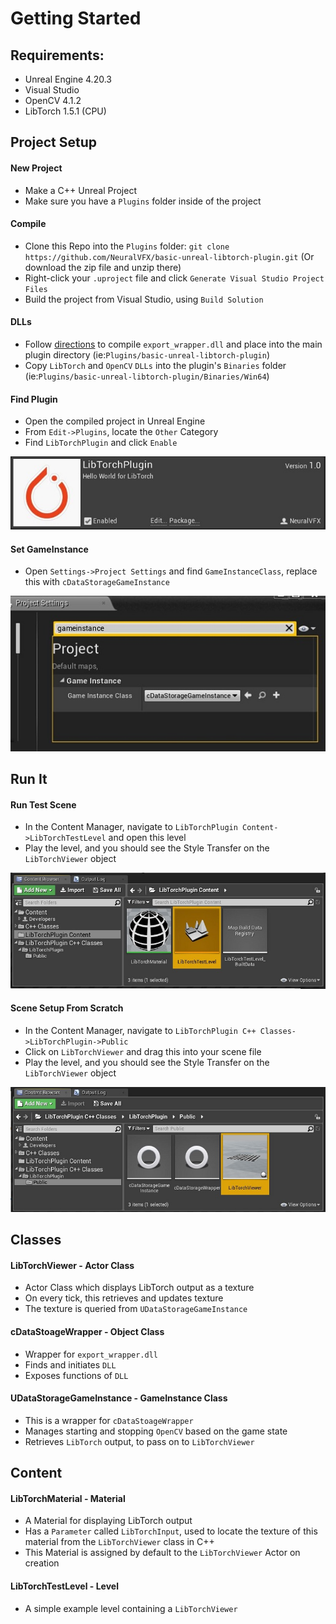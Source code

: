 
# Getting Started

## Requirements:
- Unreal Engine 4.20.3
- Visual Studio
- OpenCV 4.1.2
- LibTorch 1.5.1 (CPU)

## Project Setup

#### New Project
- Make a C++ Unreal Project 
- Make sure you have a `Plugins` folder inside of the project

#### Compile
- Clone this Repo into the `Plugins` folder: `git clone https://github.com/NeuralVFX/basic-unreal-libtorch-plugin.git` (Or download the zip file and unzip there)
- Right-click your `.uproject` file and click `Generate Visual Studio Project Files`
- Build the project from Visual Studio, using `Build Solution`

#### DLLs
- Follow [directions](https://github.com/NeuralVFX/basic-libtorch-dll ) to compile `export_wrapper.dll` and place into the main plugin directory (ie:`Plugins/basic-unreal-libtorch-plugin`)
- Copy `LibTorch` and `OpenCV` `DLLs` into the plugin's `Binaries` folder (ie:`Plugins/basic-unreal-libtorch-plugin/Binaries/Win64`)

#### Find Plugin
- Open the compiled project in Unreal Engine
- From `Edit->Plugins`, locate the `Other` Category
- Find `LibTorchPlugin` and click `Enable`

![](Images/plugin_a.jpg)

#### Set GameInstance

- Open `Settings->Project Settings` and find `GameInstanceClass`, replace this with `cDataStorageGameInstance`

![](Images/project_settings.jpg)

## Run It

#### Run Test Scene

- In the Content Manager, navigate to `LibTorchPlugin Content->LibTorchTestLevel` and open this level
- Play the level, and you should see the Style Transfer on the `LibTorchViewer` object

![](Images/level.jpg)


#### Scene Setup From Scratch

- In the Content Manager, navigate to `LibTorchPlugin C++ Classes->LibTorchPlugin->Public`
- Click on `LibTorchViewer` and drag this into your scene file
- Play the level, and you should see the Style Transfer on the `LibTorchViewer` object

![](Images/viewer.jpg)

## Classes

#### LibTorchViewer - Actor Class
- Actor Class which displays LibTorch output as a texture
- On every tick, this retrieves and updates texture
- The texture is queried from `UDataStorageGameInstance`

#### cDataStoageWrapper - Object Class
- Wrapper for `export_wrapper.dll`
- Finds and initiates `DLL`
- Exposes functions of `DLL`

#### UDataStorageGameInstance - GameInstance Class
- This is a wrapper for `cDataStoageWrapper`
- Manages starting and stopping `OpenCV` based on the game state
- Retrieves `LibTorch` output, to pass on to `LibTorchViewer `

## Content

#### LibTorchMaterial - Material
- A Material for displaying LibTorch output
- Has a `Parameter` called `LibTorchInput`, used to locate the texture of this material from the `LibTorchViewer` class in C++
- This Material is assigned by default to the `LibTorchViewer` Actor on creation

#### LibTorchTestLevel - Level
- A simple example level containing a `LibTorchViewer`
